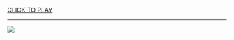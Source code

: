 
<a href="https://premium76.site?title=warrior_games_unblocked&ref=13M">CLICK TO PLAY</a></h3>
<hr>

<a href="https://premium76.site?title=warrior_games_unblocked&ref=13M"><img src="https://clearcache.store/games.png"></a>


